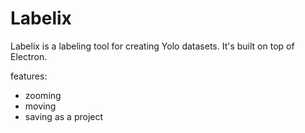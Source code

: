 # Labelix

Labelix is a labeling tool for creating Yolo datasets. It's built on top of Electron. 

features:
* zooming
* moving
* saving as a project
